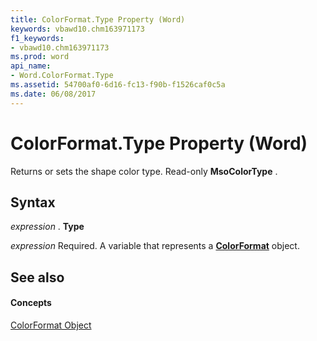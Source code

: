 ```yaml
---
title: ColorFormat.Type Property (Word)
keywords: vbawd10.chm163971173
f1_keywords:
- vbawd10.chm163971173
ms.prod: word
api_name:
- Word.ColorFormat.Type
ms.assetid: 54700af0-6d16-fc13-f90b-f1526caf0c5a
ms.date: 06/08/2017
---
```



# ColorFormat.Type Property (Word)

Returns or sets the shape color type. Read-only  **MsoColorType** .


## Syntax

 _expression_ . **Type**

 _expression_ Required. A variable that represents a **[ColorFormat](Word.ColorFormat.md)** object.


## See also


#### Concepts


[ColorFormat Object](Word.ColorFormat.md)

